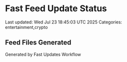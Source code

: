 # Fast Feed Update Status
Last updated: Wed Jul 23 18:45:03 UTC 2025
Categories: entertainment,crypto

## Feed Files Generated

Generated by Fast Updates Workflow
